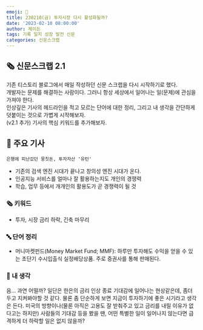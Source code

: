 ```yaml
---
emoji: 📰
title: 230210(금) 투자시장 다시 활성화될까?
date: '2023-02-10 08:00:00'
author: 제이든
tags: 기록 일지 성장 발전 신문
categories: 신문스크랩
---
```


## 🗞️ 신문스크랩 2.1

기존 티스토리 블로그에서 매일 작성하던 신문 스크랩을 다시 시작하기로 했다.<br/>
개발자는 문제를 해결하는 사람이다. 그러니 항상 세상에서 일어나는 일(문제)에 관심을 가져야 한다.<br/>
인상깊은 기사의 헤드라인을 적고 모르는 단어에 대한 정리, 그리고 내 생각을 간단하게 덧붙이는 것으로 가볍게 시작해보자.<br/>
(v2.1 추가) 기사의 핵심 키워드를 추가해보자.

## 🌻 주요 기사

`은행에 피난갔던 뭉칫돈, 투자자산 '유턴'`

- 기존의 검색 엔진 시대가 끝나고 창의성 엔진 시대가 온다.
- 인공지능 서비스를 얼마나 잘 활용하는지도 개인의 경쟁력
- 학습, 업무 등에서 개개인의 활용도가 곧 경쟁력이 될 것

### 🗞 키워드

- 투자, 시장 금리 하락, 긴축 마무리

### 🔤 단어 정리

- 머니마켓펀드(Money Market Fund; MMF): 하루만 투자해도 수익을 얻을 수 있는 초단기 수시입출식 실정배당상품. 주로 증권사를 통해 판매된다.

### 🤔 내 생각

음... 과연 어떨까? 일단은 한은의 금리 인상 종료 기대감에 일어나는 현상같은데, 좀더 두고 지켜봐야할 것 같다. 물론 좀 단순하게 보면 지금이 투자하기에
좋은 시기라고 생각은 든다. 미국의 방향이나(물론 아직은 고용도 잘 받춰주고 있고 금리를 내릴 이유가 없다고는 하지만) 사람들의 기대감 등을 봤을 땐, 어떤 특별한
일이 일어나지 않는다면 급격하게 더 하락할 일은 없지 않을까? 

```toc

```
